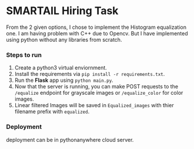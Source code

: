 # SMARTAIL Hiring Task
From the 2 given options, I chose to implement the Histogram equalization one. I am having problem with C++ due to Opencv. But I have implemented using python without any libraries from scratch.

### Steps to run
1. Create a python3 virtual enviornment.
2. Install the requirements via `pip install -r requirements.txt`.
3. Run the **Flask** app using `python main.py`.
4. Now that the server is running, you can make POST requests to the `/equalize` endpoint for grayscale images or `/equalize_color` for color images.
5. Linear filtered Images will be saved in `Equalized_images` with thier filename prefix with `equalized`.

### Deployment
deployment can be in pythonanywhere cloud server.
